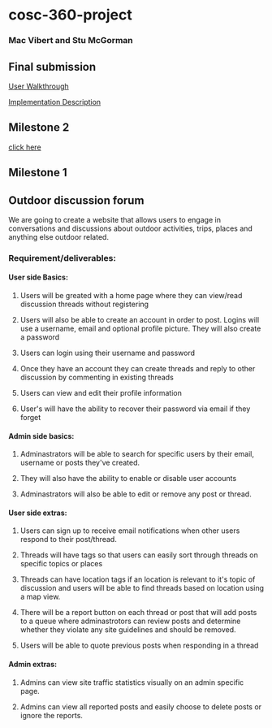 # cosc-360-project

### Mac Vibert and Stu McGorman

## Final submission

[User Walkthrough](userWalkthrough.pdf)

[Implementation Description](implementationDesc.md)

## Milestone 2

[click here](pages.md)

## Milestone 1

## Outdoor discussion forum

We are going to create a website that allows users to engage in conversations and discussions about outdoor activities, trips, places and anything else outdoor related. 

### Requirement/deliverables:

#### User side Basics:

1. Users will be greated with a home page where they can view/read discussion threads without registering 

2. Users will also be able to create an account in order to post. Logins will use a username, email and optional profile picture. They will also create a password

3. Users can login using their username and password

4. Once they have an account they can create threads and reply to other discussion by commenting in existing threads

5. Users can view and edit their profile information

6. User's will have the ability to recover their password via email if they forget

#### Admin side basics: 

1. Adminastrators will be able to search for specific users by their email, username or posts they've created.

2. They will also have the ability to enable or disable user accounts

3. Adminastrators will also be able to edit or remove any post or thread. 

#### User side extras: 

1. Users can sign up to receive email notifications when other users respond to their post/thread. 

2. Threads will have tags so that users can easily sort through threads on specific topics or places

3. Threads can have location tags if an location is relevant to it's topic of discussion and users will be able to find threads based on location using a map view. 

4. There will be a report button on each thread or post that will add posts to a queue where adminastrotors can review posts and determine whether they violate any site guidelines and should be removed.

5. Users will be able to quote previous posts when responding in a thread

#### Admin extras: 

1. Admins can view site traffic statistics visually on an admin specific page. 

2. Admins can view all reported posts and easily choose to delete posts or ignore the reports.
